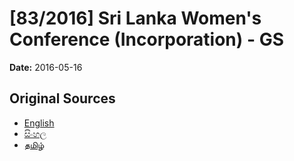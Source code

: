 # [83/2016] Sri Lanka Women's Conference (Incorporation) - GS

**Date:** 2016-05-16

## Original Sources

- [English](https://documents.gov.lk/view/bills/2016/5/83-2016_E.pdf)
- [සිංහල](https://documents.gov.lk/view/bills/2016/5/83-2016_S.pdf)
- [தமிழ்](https://documents.gov.lk/view/bills/2016/5/83-2016_T.pdf)
